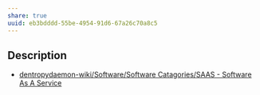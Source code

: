 ```yaml
---
share: true
uuid: eb3bdddd-55be-4954-91d6-67a26c70a8c5
---
```

## Description

* [dentropydaemon-wiki/Software/Software Catagories/SAAS - Software As A Service](/undefined)
